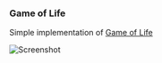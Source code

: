 ### Game of Life

Simple implementation of [Game of Life](https://en.wikipedia.org/wiki/Conway's_Game_of_Life)

![Screenshot](https://github.com/strivk/Front-end-playground/blob/master/gameoflife/screenshot.png?raw=true)
